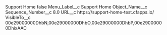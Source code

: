<?xml version="1.0" encoding="UTF-8"?>
<CustomMetadata xmlns="http://soap.sforce.com/2006/04/metadata" xmlns:xsi="http://www.w3.org/2001/XMLSchema-instance" xmlns:xsd="http://www.w3.org/2001/XMLSchema">
    <label>Support Home</label>
    <protected>false</protected>
    <values>
        <field>Menu_Label__c</field>
        <value xsi:type="xsd:string">Support Home</value>
    </values>
    <values>
        <field>Object_Name__c</field>
        <value xsi:nil="true"/>
    </values>
    <values>
        <field>Sequence_Number__c</field>
        <value xsi:type="xsd:double">8.0</value>
    </values>
    <values>
        <field>URL__c</field>
        <value xsi:type="xsd:string">https://support-home-test.cfapps.io/</value>
    </values>
    <values>
        <field>VisibleTo__c</field>
        <value xsi:type="xsd:string">00e29000000DhbN,00e29000000DhbO,00e29000000DhbP,00e29000000DhixAAC</value>
    </values>
</CustomMetadata>
